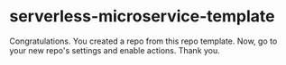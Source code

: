 # serverless-microservice-template

Congratulations. You created a repo from this repo template.  Now, go to your new repo's settings and enable actions. Thank you.